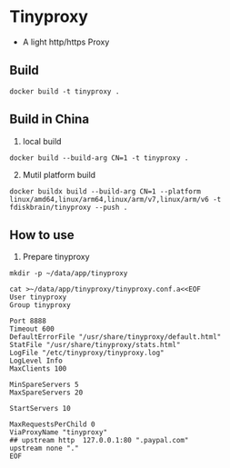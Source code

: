 # Tinyproxy

- A light http/https Proxy 

## Build

```
docker build -t tinyproxy .
```
## Build in China

1. local build
```
docker build --build-arg CN=1 -t tinyproxy .
```
2. Mutil platform build
```
docker buildx build --build-arg CN=1 --platform linux/amd64,linux/arm64,linux/arm/v7,linux/arm/v6 -t fdiskbrain/tinyproxy --push .
```
## How to use
1. Prepare tinyproxy
```
mkdir -p ~/data/app/tinyproxy

```
```
cat >~/data/app/tinyproxy/tinyproxy.conf.a<<EOF
User tinyproxy
Group tinyproxy

Port 8888
Timeout 600
DefaultErrorFile "/usr/share/tinyproxy/default.html"
StatFile "/usr/share/tinyproxy/stats.html"
LogFile "/etc/tinyproxy/tinyproxy.log"
LogLevel Info
MaxClients 100

MinSpareServers 5
MaxSpareServers 20

StartServers 10

MaxRequestsPerChild 0
ViaProxyName "tinyproxy"
## upstream http  127.0.0.1:80 ".paypal.com"
upstream none "."
EOF
```
